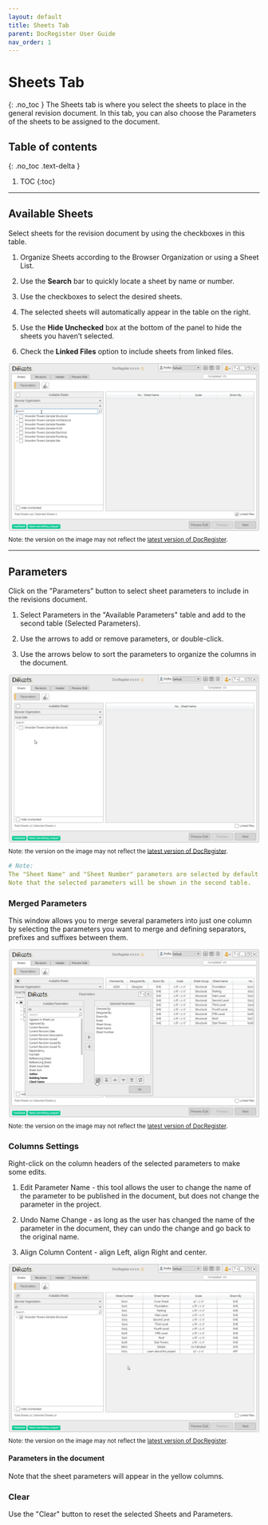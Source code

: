 ```yaml
---
layout: default
title: Sheets Tab
parent: DocRegister User Guide
nav_order: 1
---
```


# Sheets Tab
{: .no_toc }
The Sheets tab is where you select the sheets to place in the general revision document. In this tab, you can also choose the Parameters of the sheets to be assigned to the document.

## Table of contents
{: .no_toc .text-delta }

1. TOC
{:toc}

---

## Available Sheets

Select sheets for the revision document by using the checkboxes in this table.
1. Organize Sheets according to the Browser Organization or using a Sheet List.

2. Use the **Search** bar to quickly locate a sheet by name or number.

3. Use the checkboxes to select the desired sheets.

4. The selected sheets will automatically appear in the table on the right.

5. Use the **Hide Unchecked** box at the bottom of the panel to hide the sheets you haven’t selected.

6. Check the **Linked Files** option to include sheets from linked files.

![DocRegister Linked Files](../../../assets/images/DocRegister/Sheets-Available.gif)   
<sub>Note: the version on the image may not reflect the [latest version of DocRegister](https://diroots.com/revit-plugins/revit-to-pdf-dwg-dgn-dwf-nwc-ifc-and-images-with-prosheets/).</sub>

---

## Parameters

Click on the "Parameters" button to select sheet parameters to include in the revisions document.

1. Select Parameters in the "Available Parameters" table and add to the second table (Selected Parameters).

2. Use the arrows to add or remove parameters, or double-click.

3. Use the arrows below to sort the parameters to organize the columns in the document.

![DocRegister Select Sheet Parameters](../../../assets/images/DocRegister/Sheets-Parameters1.gif)  
<sub>Note: the version on the image may not reflect the [latest version of DocRegister](https://diroots.com/revit-plugins/revit-to-pdf-dwg-dgn-dwf-nwc-ifc-and-images-with-prosheets/).</sub>

```yaml
# Note:
The "Sheet Name" and "Sheet Number" parameters are selected by default.
Note that the selected parameters will be shown in the second table.
```

### Merged Parameters

This window allows you to merge several parameters into just one column by selecting the parameters you want to merge and defining separators, prefixes and suffixes between them.


![DocRegister Edit Parameter Name](../../../assets/images/DocRegister/Sheets-MergingColumn.gif)  
<sub>Note: the version on the image may not reflect the [latest version of DocRegister](https://diroots.com/revit-plugins/revit-to-pdf-dwg-dgn-dwf-nwc-ifc-and-images-with-prosheets/).</sub>

### Columns Settings

Right-click on the column headers of the selected parameters to make some edits.

1. Edit Parameter Name - this tool allows the user to change the name of the parameter to be published in the document, but does not change the parameter in the project.

2. Undo Name Change - as long as the user has changed the name of the parameter in the document, they can undo the change and go back to the original name.

3. Align Column Content - align Left, align Right and center.

![DocRegister Edit Parameter Name](../../../assets/images/DocRegister/Sheets-table.gif)  
<sub>Note: the version on the image may not reflect the [latest version of DocRegister](https://diroots.com/revit-plugins/revit-to-pdf-dwg-dgn-dwf-nwc-ifc-and-images-with-prosheets/).</sub>

#### Parameters in the document

Note that the sheet parameters will appear in the yellow columns.

### Clear

Use the "Clear" button to reset the selected Sheets and Parameters.
